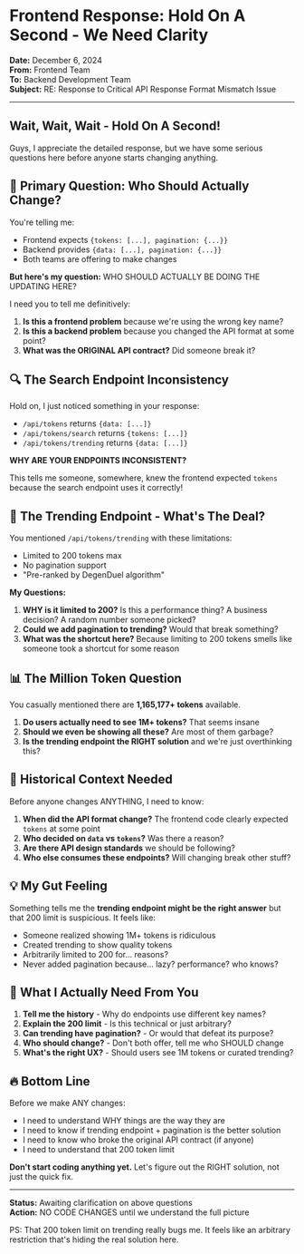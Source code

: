 # Frontend Response: Hold On A Second - We Need Clarity

**Date:** December 6, 2024  
**From:** Frontend Team  
**To:** Backend Development Team  
**Subject:** RE: Response to Critical API Response Format Mismatch Issue

---

## Wait, Wait, Wait - Hold On A Second!

Guys, I appreciate the detailed response, but we have some serious questions here before anyone starts changing anything.

## 🛑 Primary Question: Who Should Actually Change?

You're telling me:
- Frontend expects `{tokens: [...], pagination: {...}}`
- Backend provides `{data: [...], pagination: {...}}`
- Both teams are offering to make changes

**But here's my question:** WHO SHOULD ACTUALLY BE DOING THE UPDATING HERE?

I need you to tell me definitively:
1. **Is this a frontend problem** because we're using the wrong key name?
2. **Is this a backend problem** because you changed the API format at some point?
3. **What was the ORIGINAL API contract?** Did someone break it?

## 🔍 The Search Endpoint Inconsistency

Hold on, I just noticed something in your response:

- `/api/tokens` returns `{data: [...]}`
- `/api/tokens/search` returns `{tokens: [...]}`
- `/api/tokens/trending` returns `{data: [...]}`

**WHY ARE YOUR ENDPOINTS INCONSISTENT?** 

This tells me someone, somewhere, knew the frontend expected `tokens` because the search endpoint uses it correctly!

## 🚨 The Trending Endpoint - What's The Deal?

You mentioned `/api/tokens/trending` with these limitations:
- Limited to 200 tokens max
- No pagination support
- "Pre-ranked by DegenDuel algorithm"

**My Questions:**
1. **WHY is it limited to 200?** Is this a performance thing? A business decision? A random number someone picked?
2. **Could we add pagination to trending?** Would that break something?
3. **What was the shortcut here?** Because limiting to 200 tokens smells like someone took a shortcut for some reason

## 📊 The Million Token Question

You casually mentioned there are **1,165,177+ tokens** available.

1. **Do users actually need to see 1M+ tokens?** That seems insane
2. **Should we even be showing all these?** Are most of them garbage?
3. **Is the trending endpoint the RIGHT solution** and we're just overthinking this?

## 🤔 Historical Context Needed

Before anyone changes ANYTHING, I need to know:

1. **When did the API format change?** The frontend code clearly expected `tokens` at some point
2. **Who decided on `data` vs `tokens`?** Was there a reason?
3. **Are there API design standards** we should be following?
4. **Who else consumes these endpoints?** Will changing break other stuff?

## 💡 My Gut Feeling

Something tells me the **trending endpoint might be the right answer** but that 200 limit is suspicious. It feels like:
- Someone realized showing 1M+ tokens is ridiculous
- Created trending to show quality tokens
- Arbitrarily limited to 200 for... reasons?
- Never added pagination because... lazy? performance? who knows?

## 🎯 What I Actually Need From You

1. **Tell me the history** - Why do endpoints use different key names?
2. **Explain the 200 limit** - Is this technical or just arbitrary?
3. **Can trending have pagination?** - Or would that defeat its purpose?
4. **Who should change?** - Don't both offer, tell me who SHOULD change
5. **What's the right UX?** - Should users see 1M tokens or curated trending?

## 🔥 Bottom Line

Before we make ANY changes:
- I need to understand WHY things are the way they are
- I need to know if trending endpoint + pagination is the better solution
- I need to know who broke the original API contract (if anyone)
- I need to understand that 200 token limit

**Don't start coding anything yet.** Let's figure out the RIGHT solution, not just the quick fix.

---

**Status:** Awaiting clarification on above questions  
**Action:** NO CODE CHANGES until we understand the full picture

PS: That 200 token limit on trending really bugs me. It feels like an arbitrary restriction that's hiding the real solution here.